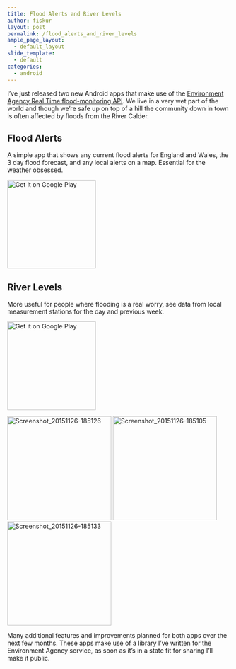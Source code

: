 ```yaml
---
title: Flood Alerts and River Levels
author: fiskur
layout: post
permalink: /flood_alerts_and_river_levels
ample_page_layout:
  - default_layout
slide_template:
  - default
categories:
  - android
---
```

I&#8217;ve just released two new Android apps that make use of the <a href="http://environment.data.gov.uk/flood-monitoring/doc/reference" target="_blank">Environment Agency Real Time flood-monitoring API</a>. We live in a very wet part of the world and though we&#8217;re safe up on top of a hill the community down in town is often affected by floods from the River Calder.  
<!--more-->

## Flood Alerts

A simple app that shows any current flood alerts for England and Wales, the 3 day flood forecast, and any local alerts on a map. Essential for the weather obsessed.

[<img alt="Get it on Google Play" src="https://play.google.com/intl/en_us/badges/images/generic/en-play-badge.png" width="200" />][1]

## River Levels

More useful for people where flooding is a real worry, see data from local measurement stations for the day and previous week.

[<img alt="Get it on Google Play" src="https://play.google.com/intl/en_us/badges/images/generic/en-play-badge.png" width="200" />][2]

<a data-flickr-embed="true"  href="https://www.flickr.com/photos/jonathanhfisher/23033330390/in/dateposted/" title="Screenshot_20151126-185126"><img src="https://farm6.staticflickr.com/5774/23033330390_8f5e4bfa29_z.jpg" width="235" alt="Screenshot_20151126-185126" /></a>&nbsp;<a data-flickr-embed="true"  href="https://www.flickr.com/photos/jonathanhfisher/23329140945/in/dateposted/" title="Screenshot_20151126-185105"><img src="https://farm6.staticflickr.com/5627/23329140945_6e9d791cd3_z.jpg" width="235" alt="Screenshot_20151126-185105" /></a>&nbsp;<a data-flickr-embed="true"  href="https://www.flickr.com/photos/jonathanhfisher/23246681531/in/dateposted/" title="Screenshot_20151126-185133"><img src="https://farm6.staticflickr.com/5800/23246681531_667f36dd89_z.jpg" width="235" alt="Screenshot_20151126-185133" /></a>

Many additional features and improvements planned for both apps over the next few months. These apps make use of a library I&#8217;ve written for the Environment Agency service, as soon as it&#8217;s in a state fit for sharing I&#8217;ll make it public.

 [1]: https://play.google.com/store/apps/details?id=eu.fiskur.floodmonitor&#038;utm_source=global_co&#038;utm_medium=prtnr&#038;utm_content=Mar2515&#038;utm_campaign=PartBadge&#038;pcampaignid=MKT-Other-global-all-co-prtnr-py-PartBadge-Mar2515-1
 [2]: https://play.google.com/store/apps/details?id=eu.fiskur.riverlevels&#038;utm_source=global_co&#038;utm_medium=prtnr&#038;utm_content=Mar2515&#038;utm_campaign=PartBadge&#038;pcampaignid=MKT-Other-global-all-co-prtnr-py-PartBadge-Mar2515-1
